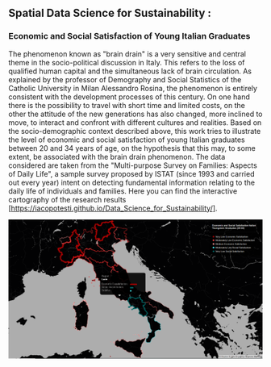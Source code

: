 ## Spatial Data Science for Sustainability : 
### Economic and Social Satisfaction of Young Italian Graduates

The phenomenon known as "brain drain" is a very sensitive and central theme in the socio-political discussion in Italy. This refers to the loss of qualified human capital and the simultaneous lack of brain circulation. As explained by the professor of Demography and Social Statistics of the Catholic University in Milan Alessandro Rosina, the phenomenon is entirely consistent with the development processes of this century. On one hand there is the possibility to travel with short time and limited costs, on the other the attitude of the new generations has also changed, more inclined to move, to interact and confront with different cultures and realities. Based on the socio-demographic context described above, this work tries to illustrate the level of economic and social satisfaction of young Italian graduates between 20 and 34 years of age, on the hypothesis that this may, to some extent, be associated with the brain drain phenomenon. The data considered are taken from the "Multi-purpose Survey on Families: Aspects of Daily Life", a sample survey proposed by ISTAT (since 1993 and carried out every year) intent on detecting fundamental information relating to the daily life of individuals and families.
Here you can find the interactive cartography of the research results [https://iacopotesti.github.io/Data_Science_for_Sustainability/].

![](images/italy.PNG)

